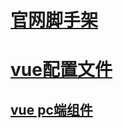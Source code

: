 
# [ 官网脚手架 ](https://cli.vuejs.org/guide/creating-a-project.html#using-the-gui)

# [vue配置文件](https://cli.vuejs.org/config/#pluginoptions)

## [vue pc端组件](http://v1.iviewui.com/docs/guide/start)